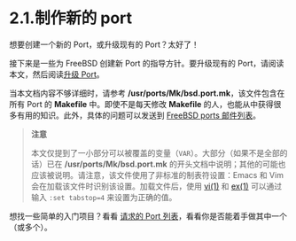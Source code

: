 # 2.1.制作新的 port

想要创建一个新的 Port，或升级现有的 Port？太好了！

接下来是一些为 FreeBSD 创建新 Port 的指导方针。要升级现有的 Port，请阅读本文，然后阅读[升级 Port](di-11-zhang-sheng-ji-port/11.1.-shi-yong-git-zhi-zuo-bu-ding)。

当本文档内容不够详细时，请参考 **/usr/ports/Mk/bsd.port.mk**，该文件包含在所有 Port 的 **Makefile** 中。即使不是每天修改 **Makefile** 的人，也能从中获得很多有用的知识。此外，具体的问题可以发送到 [FreeBSD ports 邮件列表](https://lists.freebsd.org/subscription/freebsd-ports)。

>**注意**
>
>本文仅提到了一小部分可以被覆盖的变量（`VAR`）。大部分（如果不是全部的话）已在 **/usr/ports/Mk/bsd.port.mk** 的开头文档中说明；其他的可能也应该被说明。请注意，该文件使用了非标准的制表符设置：Emacs 和 Vim 会在加载该文件时识别该设置。加载文件后，使用 [vi(1)](https://man.freebsd.org/cgi/man.cgi?query=vi&sektion=1&format=html) 和 [ex(1)](https://man.freebsd.org/cgi/man.cgi?query=ex&sektion=1&format=html) 可以通过输入 `:set tabstop=4` 来设置为正确的值。


想找一些简单的入门项目？看看 [请求的 Port 列表](https://wiki.freebsd.org/WantedPorts)，看看你是否能着手做其中一个（或多个）。
